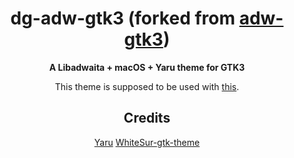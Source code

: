 <div align="center">

# dg-adw-gtk3 (forked from [adw-gtk3](https://github.com/lassekongo83/adw-gtk3))

**A Libadwaita + macOS + Yaru theme for GTK3**

This theme is supposed to be used with [this](https://github.com/dgmarie/dg-gnome-theme).


## Credits
[Yaru](https://github.com/ubuntu/yaru) [WhiteSur-gtk-theme](https://github.com/vinceliuice/WhiteSur-gtk-theme)
